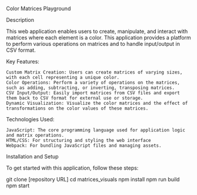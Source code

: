 

Color Matrices Playground 

Description

This web application enables users to create, manipulate, and interact with matrices where each element is a color. This application provides a platform to perform various operations on matrices and to handle input/output in CSV format.

Key Features:

    Custom Matrix Creation: Users can create matrices of varying sizes, with each cell representing a unique color.
    Color Operations: Perform a variety of operations on the matrices, such as adding, subtracting, or inverting, transposing matrices.
    CSV Input/Output: Easily import matrices from CSV files and export them back to CSV format for external use or storage.
    Dynamic Visualization: Visualize the color matrices and the effect of transformations on the color values of these matrices. 

Technologies Used:

    JavaScript: The core programming language used for application logic and matrix operations.
    HTML/CSS: For structuring and styling the web interface
    Webpack: For bundling JavaScript files and managing assets.


Installation and Setup

To get started with this application, follow these steps:

git clone [repository URL]
cd matrices_visuals
npm install
npm run build
npm start

